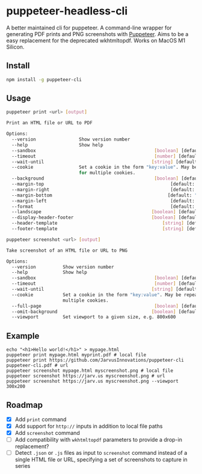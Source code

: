 # puppeteer-headless-cli

A better maintained cli for puppeteer. 
A command-line wrapper for generating PDF prints and PNG screenshots with [Puppeteer](https://developers.google.com/web/tools/puppeteer). Aims to be a easy replacement for the deprecated wkhtmltopdf. Works on MacOS M1 Silicon.

## Install

```bash
npm install -g puppeteer-cli
```

## Usage

```bash
puppeteer print <url> [output]

Print an HTML file or URL to PDF

Options:
  --version                Show version number                         [boolean]
  --help                   Show help                                   [boolean]
  --sandbox                                            [boolean] [default: true]
  --timeout                                            [number] [default: 30000]
  --wait-until                                        [string] [default: "load"]
  --cookie                 Set a cookie in the form "key:value". May be repeated
                           for multiple cookies.                        [string]
  --background                                         [boolean] [default: true]
  --margin-top                                               [default: "6.25mm"]
  --margin-right                                             [default: "6.25mm"]
  --margin-bottom                                           [default: "14.11mm"]
  --margin-left                                              [default: "6.25mm"]
  --format                                                   [default: "Letter"]
  --landscape                                         [boolean] [default: false]
  --display-header-footer                             [boolean] [default: false]
  --header-template                                       [string] [default: ""]
  --footer-template                                       [string] [default: ""]
```

```bash
puppeteer screenshot <url> [output]

Take screenshot of an HTML file or URL to PNG

Options:
  --version          Show version number                               [boolean]
  --help             Show help                                         [boolean]
  --sandbox                                            [boolean] [default: true]
  --timeout                                            [number] [default: 30000]
  --wait-until                                        [string] [default: "load"]
  --cookie           Set a cookie in the form "key:value". May be repeated for
                     multiple cookies.                                  [string]
  --full-page                                          [boolean] [default: true]
  --omit-background                                   [boolean] [default: false]
  --viewport         Set viewport to a given size, e.g. 800x600         [string]
```

## Example

``` shell
echo "<h1>Hello world!</h1>" > mypage.html
puppeteer print mypage.html myprint.pdf # local file
puppeteer print https://github.com/JarvusInnovations/puppeteer-cli puppeteer-cli.pdf # url
puppeteer screenshot mypage.html myscreenshot.png # local file
puppeteer screenshot https://jarv.us myscreenshot.png # url
puppeteer screenshot https://jarv.us myscreenshot.png --viewport 300x200
```

## Roadmap

- [X] Add `print` command
- [X] Add support for `http://` inputs in addition to local file paths
- [X] Add `screenshot` command
- [ ] Add compatibility with `wkhtmltopdf` parameters to provide a drop-in replacement?
- [ ] Detect `.json` or `.js` files as input to `screenshot` command instead of a single HTML file or URL, specifying a set of screenshots to capture in series
